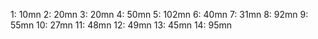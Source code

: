 1: 10mn
2: 20mn
3: 20mn
4: 50mn
5: 102mn
6: 40mn
7: 31mn
8: 92mn
9: 55mn
10: 27mn
11: 48mn
12: 49mn
13: 45mn
14: 95mn